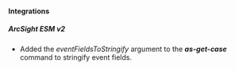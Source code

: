 #### Integrations
##### ArcSight ESM v2
- Added the *eventFieldsToStringify* argument to the ***as-get-case*** command to stringify event fields.
